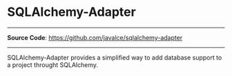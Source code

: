 # SQLAlchemy-Adapter

---

<!-- markdownlint-disable MD033 -->

**Source Code**: <a href="https://github.com/javalce/sqlalchemy-adapter" target="_blank">https://github.com/javalce/sqlalchemy-adapter</a>

---

SQLAlchemy-Adapter provides a simplified way to add database support to a project throught SQLAlchemy.
